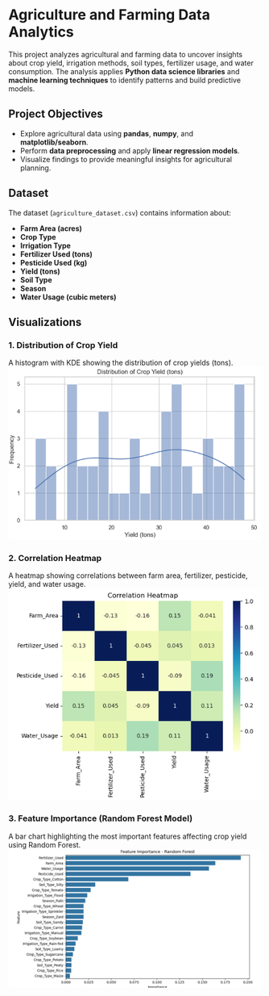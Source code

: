 # Agriculture and Farming Data Analytics  

This project analyzes agricultural and farming data to uncover insights about crop yield, irrigation methods, soil types, fertilizer usage, and water consumption. The analysis applies **Python data science libraries** and **machine learning techniques** to identify patterns and build predictive models.  

## Project Objectives  
- Explore agricultural data using **pandas**, **numpy**, and **matplotlib/seaborn**.  
- Perform **data preprocessing** and apply **linear regression models**.    
- Visualize findings to provide meaningful insights for agricultural planning.  

## Dataset  
The dataset (`agriculture_dataset.csv`) contains information about:  
- **Farm Area (acres)**  
- **Crop Type**  
- **Irrigation Type**  
- **Fertilizer Used (tons)**  
- **Pesticide Used (kg)**  
- **Yield (tons)**  
- **Soil Type**  
- **Season**  
- **Water Usage (cubic meters)**  

## Visualizations  

### 1. Distribution of Crop Yield  
A histogram with KDE showing the distribution of crop yields (tons).
![Crop Yield by Fertilizer](Visualizations/histogram.png)  

### 2. Correlation Heatmap
A heatmap showing correlations between farm area, fertilizer, pesticide, yield, and water usage.  
![Water Usage by Irrigation Type](Visualizations/heatmap.png)  

### 3. Feature Importance (Random Forest Model)
A bar chart highlighting the most important features affecting crop yield using Random Forest.
![Yield Distribution](Visualizations/barchart.png)  

